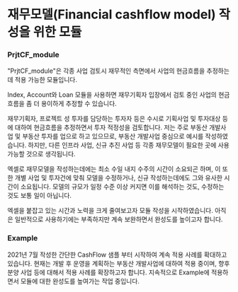 # 재무모델(Financial cashflow model) 작성을 위한 모듈

### PrjtCF_module
"PrjtCF_module"은
각종 사업 검토시 재무적인 측면에서 사업의 현금흐름을 추정하는데 적용 가능한 모듈입니다.

Index, Account와 Loan 모듈을 사용하면 재무기획자 입장에서 검토 중인 사업의 현금흐름을 좀 더 용이하게 추정할 수 있습니다.

재무기획자, 프로젝트 성 투자를 담당하는 투자자 등은 수시로 기획사업 및 투자대상 등에 대하여 현금흐름을 추정하면서 투자 적정성을 검토합니다.
저는 주로 부동산 개발사업 및 부동산 투자를 업으로 하고 있으므로, 부동산 개발사업 중심으로 예시를 작성하였습니다.
하지만, 다른 인프라 사업, 신규 추진 사업 등 각종 재무모델이 필요한 곳에 사용 가능할 것으로 생각됩니다.

엑셀로 재무모델을 작성하는데에는 최소 수일 내지 수주의 시간이 소요되곤 하며,
이 또한 개별 사업 및 투자건에 맞춰 모델을 수정하거나, 신규 작성하는데에도 그와 유사한 시간이 소요됩니다.
모델의 규모가 일정 수준 이상 커지면 이를 해석하는 것도, 수정하는 것도 보통 일이 아닙니다.

엑셀을 붙잡고 있는 시간과 노력을 크게 줄여보고자 모듈 작성을 시작하였습니다.
아직은 일반적으로 사용하기에는 부족하지만 계속 보완하면서 완성도를 높이고자 합니다.

### Example
2021년 7월 작성한 간단한 CashFlow 샘플 부터 시작하여 계속 적용 사례를 확대하고 있습니다.
현재는 개발 후 운영을 계획하는 부동산 개발사업에 대하여 적용 중이며, 향후 분양 사업 등에 대해서 적용 사례를 확장하고자 합니다.
지속적으로 Example에 적용하면서 모듈에 대한 완성도를 높여가는 작업 중입니다.
